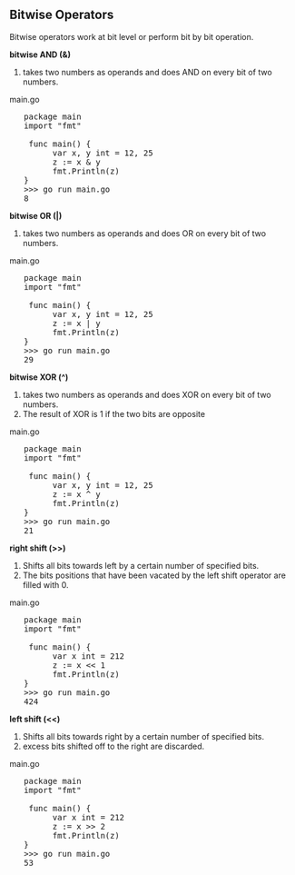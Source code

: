## Bitwise Operators

Bitwise operators work at bit level or perform bit by bit operation.

**bitwise AND (&)**

1. takes two numbers as operands and does AND on every bit of two numbers.

main.go
<pre>
   package main
   import "fmt"

    func main() {
         var x, y int = 12, 25
         z := x & y
         fmt.Println(z)
   }
   >>> go run main.go
   8
</pre>

**bitwise OR (|)**

1. takes two numbers as operands and does OR on every bit of two numbers.

main.go
<pre>
   package main
   import "fmt"

    func main() {
         var x, y int = 12, 25
         z := x | y
         fmt.Println(z)
   }
   >>> go run main.go
   29
</pre>

**bitwise XOR (^)**

1. takes two numbers as operands and does XOR on every bit of two numbers.
2. The result of XOR is 1 if the two bits are opposite

main.go
<pre>
   package main
   import "fmt"

    func main() {
         var x, y int = 12, 25
         z := x ^ y
         fmt.Println(z)
   }
   >>> go run main.go
   21
</pre>

**right shift (>>)**

1. Shifts all bits towards left by a certain number of specified bits.
2. The bits positions that have been vacated by the left shift operator are filled with 0.

main.go
<pre>
   package main
   import "fmt"

    func main() {
         var x int = 212
         z := x << 1
         fmt.Println(z)
   }
   >>> go run main.go
   424
</pre>

**left shift (<<)**

1. Shifts all bits towards right  by a certain number of specified bits.
2. excess bits shifted off to the right are discarded.

main.go
<pre>
   package main
   import "fmt"

    func main() {
         var x int = 212
         z := x >> 2
         fmt.Println(z)
   }
   >>> go run main.go
   53
</pre>
